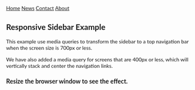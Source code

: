 <html>
<head>
<meta name="viewport" content="width=device-width, initial-scale=1.0">
<style>
body {
  margin: 0;
  font-family: "Lato", sans-serif;
}

.sidebar {
  margin: 0;
  padding: 0;
  width: 200px;
  background-color: #f1f1f1;
  position: fixed;
  height: 100%;
  overflow: auto;
}

.sidebar a {
  display: block;
  color: black;
  padding: 16px;
  text-decoration: none;
}
 
.sidebar a.active {
  background-color: #4CAF50;
  color: white;
}

.sidebar a:hover:not(.active) {
  background-color: #555;
  color: white;
}

div.content {
  margin-left: 200px;
  padding: 1px 16px;
  height: 1000px;
}

@media screen and (max-width: 700px) {
  .sidebar {
    width: 100%;
    height: auto;
    position: relative;
  }
  .sidebar a {float: left;}
  div.content {margin-left: 0;}
}

@media screen and (max-width: 400px) {
  .sidebar a {
    text-align: center;
    float: none;
  }
}
</style>
</head>
<body>

<div class="sidebar">
  <a class="active" href="#home">Home</a>
  <a href="#news">News</a>
  <a href="#contact">Contact</a>
  <a href="#about">About</a>
</div>

<div class="content">
  <h2>Responsive Sidebar Example</h2>
  <p>This example use media queries to transform the sidebar to a top navigation bar when the screen size is 700px or less.</p>
  <p>We have also added a media query for screens that are 400px or less, which will vertically stack and center the navigation links.</p>
  <h3>Resize the browser window to see the effect.</h3>
</div>

</body>
</html>